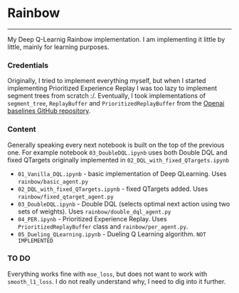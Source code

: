 # Rainbow
---
My Deep Q-Learnig Rainbow implementation.
I am implementing it little by little, mainly for learning purposes.

### Credentials
Originally, I tried to implement everything myself, but when I started implementing Prioritized Experience Replay I was too lazy to implement segment trees from scratch :/. Eventually, I took implementations of `segment_tree`, `ReplayBuffer` and `PrioritizedReplayBuffer` from the [Openai baselines GitHub repository](https://github.com/openai/baselines/blob/master/baselines/deepq/).

### Content
Generally speaking every next notebook is built on the top of the previous one. For example notebook `03_DoubleDQL.ipynb` uses both Double DQL and fixed QTargets originally implemented in `02_DQL_with_fixed_QTargets.ipynb`
- `01_Vanilla_DQL.ipynb` - basic implementation of Deep QLearning. Uses `rainbow/basic_agent.py`
- `02_DQL_with_fixed_QTargets.ipynb` - fixed QTargets added. Uses `rainbow/fixed_qtarget_agent.py`
- `03_DoubleDQL.ipynb` - Double DQL (selects optimal next action using two sets of weights). Uses `rainbow/double_dql_agent.py`
- `04_PER.ipynb` - Prioritized Experience Replay. Uses `PrioritizedReplayBuffer` class and  `rainbow/per_agent.py`.
- `05_Dueling_QLearning.ipynb` - Dueling Q Learning algorithm. `NOT IMPLEMENTED`

### TO DO
Everything works fine with `mse_loss`, but does not want to work with `smooth_l1_loss`. I do not really understand why, I need to dig into it further.